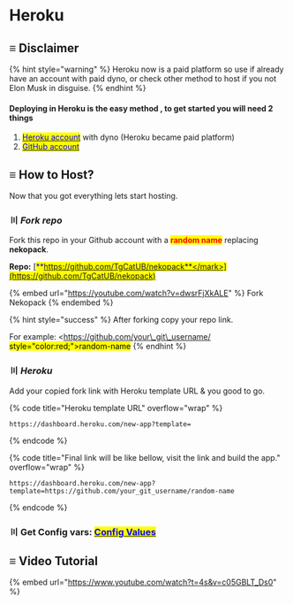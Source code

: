 # Heroku

## ≡  Disclaimer

{% hint style="warning" %}
Heroku now is a paid platform so use if already have an account with paid dyno, or check other method to host if you not Elon Musk in disguise.
{% endhint %}

#### Deploying  in Heroku is the easy method , to get started you will need  2 things

1. &#x20;[<mark style="color:blue;">Heroku account</mark>](https://id.heroku.com/login) with dyno (Heroku became paid platform)
2. [<mark style="color:blue;">GitHub account</mark>](https://github.com/)

## ≡  How to Host?

Now that you got everything lets start hosting.

### 〣 _Fork repo_ <a href="#install-packages" id="install-packages"></a>

Fork this repo in your Github account with a <mark style="color:red;">**random name**</mark> replacing **nekopack**.

**Repo:** [<mark style="color:blue;">**https://github.com/TgCatUB/nekopack**</mark>](https://github.com/TgCatUB/nekopack)

{% embed url="https://youtube.com/watch?v=dwsrFjXkALE" %}
Fork Nekopack
{% endembed %}

{% hint style="success" %}
After forking copy your repo link.

For example: <https://github.com/your\_git\_username/<mark> style="color:red;">random-name</mark>
{% endhint %}

### 〣 _Heroku_  <a href="#install-packages" id="install-packages"></a>

Add your copied fork link with Heroku template URL & you good to go.

{% code title="Heroku template URL" overflow="wrap" %}

```http
https://dashboard.heroku.com/new-app?template=
```

{% endcode %}

{% code title="Final link will be like bellow, visit the link and build the app." overflow="wrap" %}

```http
https://dashboard.heroku.com/new-app?template=https://github.com/your_git_username/random-name
```

{% endcode %}

### 〣 Get Config vars:  [<mark style="color:blue;">**Config Values**</mark>](../variables/config-vars.md#mandatory-vars)  <a href="#edit-config" id="edit-config"></a>

## ≡  Video Tutorial <a href="#edit-config" id="edit-config"></a>

{% embed url="https://www.youtube.com/watch?t=4s&v=c05GBLT_Ds0" %}
